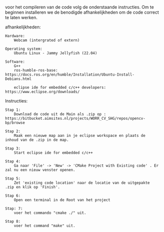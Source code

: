voor het compileren van de code volg de onderstaande instructies.
Om te beginnen installeren we de benodigde afhankelijkheden om de code correct te laten werken.

afhankelijkheden:

	Hardware:
		Webcam (intergrated of extern)

	Operating system:
		Ubuntu Linux - Jammy Jellyfish (22.04)

	Software:
		G++
		ros-humble-ros-base: https://docs.ros.org/en/humble/Installation/Ubuntu-Install-Debians.html

		eclipse ide for embedded c/c++ developers: https://www.eclipse.org/downloads/

Instructies:

	Stap 1:
		Download de code uit de Main als .zip op : https://bitbucket.aimsites.nl/projects/WORR_CV_SHG/repos/opencv-bp/browse
		
	Stap 2:
		Maak een nieuwe map aan in je eclipse workspace en plaats de inhoud van de .zip in de map.

	Stap 3:
		Start eclipse ide for embedded c/c++

	Stap 4: 
		Ga naar 'File' -> 'New' -> 'CMake Project with Existing code' . Er zal nu een nieuw venster openen.

	Stap 5:
		Zet 'existing code location' naar de locatie van de uitgepakte .zip en klik op 'Finish'.

	Stap 6:
		Open een terminal in de Root van het project
	
	Stap: 7:
		voer het commando "cmake ./" uit.
	
	Stap 8:
		voer het command "make" uit.





